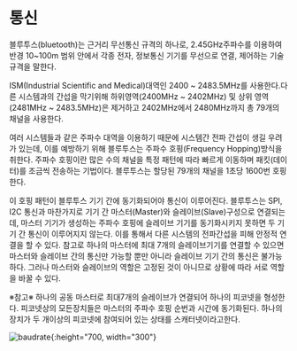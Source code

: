 # 통신

블루투스(bluetooth)는 근거리 무선통신 규격의 하나로, 2.45GHz주파수를 이용하여 반경 10~100m 범위 안에서 각종 전자, 정보통신 기기를 무선으로 연결, 제어하는 기술규격을 말한다.

ISM(Industrial Scientific and Medical)대역인 2400 ~ 2483.5MHz를 사용한다.다른 시스템과의 간섭을 막기위해 하위영역(2400MHz ~ 2402MHz) 및 상위 영역(2481MHz ~ 2483.5MHz)은 제거하고 2402MHz에서 2480MHz까지 총 79개의 채널을 사용한다.

여러 시스템들과 같은 주파수 대역을 이용하기 때문에 시스템간 전파 간섭이 생길 우려가 있는데, 이를 예방하기 위해 블루투스는 주파수 호핑(Frequency Hopping)방식을 취한다. 주파수 호핑이란 많은 수의 채널을 특정 패턴에 따라 빠르게 이동하며 패킷(데이터)를 조금씩 전송하는 기법이다. 블루투스는 할당된 79개의 채널을 1초당 1600번 호핑한다.

이 호핑 패턴이 블루투스 기기 간에 동기화되어야 통신이 이루어진다. 블루투스는 SPI, I2C 통신과 마찬가지로 기기 간 마스터(Master)와 슬레이브(Slave)구성으로 연결되는데, 마스터 기기가 생성하는 주파수 호핑에 슬레이브 기기를 동기화시키지 못하면 두 기기 간 통신이 이루어지지 않는다. 이를 통해서 다른 시스템의 전파간섭을 피해 안정적 연결을 할 수 있다. 참고로 하나의 마스터에 최대 7개의 슬레이브기기를 연결할 수 있으면 마스터와 슬레이브 간의 통신만 가능할 뿐만 아니라 슬레이브 기기 간의 통신은 불가능하다. 그러나 마스터와 슬레이브의 역할은 고정된 것이 아니므로 상황에 따라 서로 역할을 바꿀 수 있다.

※참고※
하나의 공동 마스터로 최대7개의 슬레이브가 연결되어 하나의 피코넷을 형성한다. 
피코넷상의 모든장치들은 마스터의 주파수 호핑 순번과 시간에 동기화된다.
하나의 장치가 두 개이상의 피코넷에 참여되어 있는 상태를 스캐터넷이라고한다.

![baudrate](https://user-images.githubusercontent.com/71697729/108465441-5ed3e180-72c5-11eb-9d13-1ae0715881b8.png){:height="700, width="300"}
 
 
